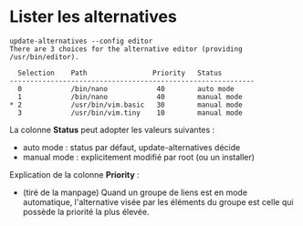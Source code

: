 # Lister les alternatives
```
update-alternatives --config editor
There are 3 choices for the alternative editor (providing /usr/bin/editor).

  Selection    Path                Priority   Status
------------------------------------------------------------
  0            /bin/nano            40        auto mode
  1            /bin/nano            40        manual mode
* 2            /usr/bin/vim.basic   30        manual mode
  3            /usr/bin/vim.tiny    10        manual mode
  ```
La colonne **Status** peut adopter les valeurs suivantes :
* auto mode : status par défaut, update-alternatives décide
* manual mode : explicitement modifié par root (ou un installer)
 
Explication de la colonne **Priority** :
* (tiré de la manpage) Quand un groupe de liens est en mode automatique, l'alternative visée par les éléments du groupe est celle qui possède la priorité la plus élevée.


